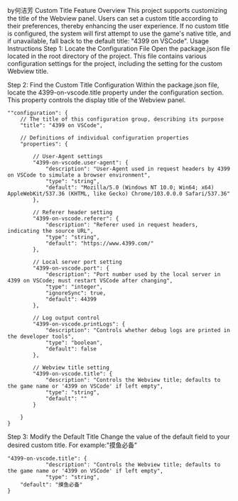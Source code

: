 by何洁芳
Custom Title Feature Overview
This project supports customizing the title of the Webview panel.
Users can set a custom title according to their preferences, thereby enhancing the user experience.
If no custom title is configured, the system will first attempt to use the game's native title, and if unavailable, fall back to the default title: "4399 on VSCode".
Usage Instructions
Step 1: Locate the Configuration File
Open the package.json file located in the root directory of the project. This file contains various configuration settings for the project, including the setting for the custom Webview title.

Step 2: Find the Custom Title Configuration
Within the package.json file, locate the 4399-on-vscode.title property under the configuration section. This property controls the display title of the Webview panel.
```
""configuration": {
    // The title of this configuration group, describing its purpose
    "title": "4399 on VSCode",

    // Definitions of individual configuration properties
    "properties": {

        // User-Agent settings
        "4399-on-vscode.user-agent": {
            "description": "User-Agent used in request headers by 4399 on VSCode to simulate a browser environment",
            "type": "string",
            "default": "Mozilla/5.0 (Windows NT 10.0; Win64; x64) AppleWebKit/537.36 (KHTML, like Gecko) Chrome/103.0.0.0 Safari/537.36"
        },

        // Referer header setting
        "4399-on-vscode.referer": {
            "description": "Referer used in request headers, indicating the source URL",
            "type": "string",
            "default": "https://www.4399.com/"
        },

        // Local server port setting
        "4399-on-vscode.port": {
            "description": "Port number used by the local server in 4399 on VSCode; must restart VSCode after changing",
            "type": "integer",
            "ignoreSync": true,
            "default": 44399
        },

        // Log output control
        "4399-on-vscode.printLogs": {
            "description": "Controls whether debug logs are printed in the developer tools",
            "type": "boolean",
            "default": false
        },

        // Webview title setting
        "4399-on-vscode.title": {
            "description": "Controls the Webview title; defaults to the game name or '4399 on VSCode' if left empty",
            "type": "string",
            "default": ""
        }

    }
}
```
Step 3: Modify the Default Title
Change the value of the default field to your desired custom title. For example:"摸鱼必备"
```
"4399-on-vscode.title": {
            "description": "Controls the Webview title; defaults to the game name or '4399 on VSCode' if left empty",
            "type": "string",
    "default": "摸鱼必备"
}
```